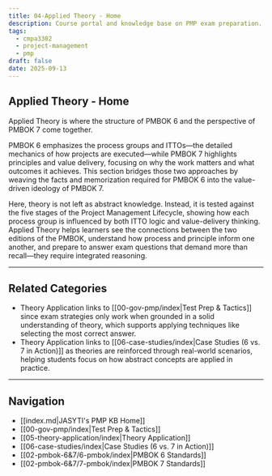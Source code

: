 ```yaml
---
title: 04-Applied Theory - Home
description: Course portal and knowledge base on PMP exam preparation.
tags:
  - cmpa3302
  - project-management
  - pmp
draft: false
date: 2025-09-13
---
```

## Applied Theory - Home
Applied Theory is where the structure of PMBOK 6 and the perspective of PMBOK 7 come together.

PMBOK 6 emphasizes the process groups and ITTOs—the detailed mechanics of how projects are executed—while PMBOK 7 highlights principles and value delivery, focusing on why the work matters and what outcomes it achieves. This section bridges those two approaches by weaving the facts and memorization required for PMBOK 6 into the value-driven ideology of PMBOK 7.  

Here, theory is not left as abstract knowledge. Instead, it is tested against the five stages of the Project Management Lifecycle, showing how each process group is influenced by both ITTO logic and value-delivery thinking. Applied Theory helps learners see the connections between the two editions of the PMBOK, understand how process and principle inform one another, and prepare to answer exam questions that demand more than recall—they require integrated reasoning.  

---

## Related Categories

- Theory Application links to [[00-gov-pmp/index|Test Prep & Tactics]] since exam strategies only work when grounded in a solid understanding of theory, which supports applying techniques like selecting the most correct answer.  
- Theory Application links to [[06-case-studies/index|Case Studies (6 vs. 7 in Action)]] as theories are reinforced through real-world scenarios, helping students focus on how abstract concepts are applied in practice.  
---
## Navigation
- [[index.md|JASYTI's PMP KB Home]]
- [[00-gov-pmp/index|Test Prep & Tactics]]
- [[05-theory-application/index|Theory Application]]
- [[06-case-studies/index|Case Studies (6 vs. 7 in Action)]]
- [[02-pmbok-6&7/6-pmbok/index|PMBOK 6 Standards]]
- [[02-pmbok-6&7/7-pmbok/index|PMBOK 7 Standards]]
